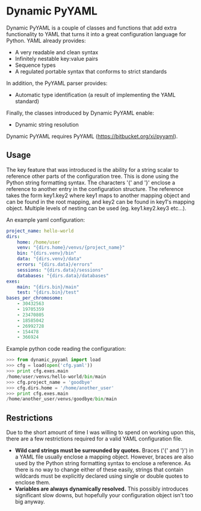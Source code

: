 Dynamic PyYAML
==============

Dynamic PyYAML is a couple of classes and functions that add extra functionality to YAML that turns it into a great configuration language for Python. YAML already provides:

* A very readable and clean syntax
* Infinitely nestable key:value pairs
* Sequence types
* A regulated portable syntax that conforms to strict standards

In addition, the PyYAML parser provides:

* Automatic type identification (a result of implementing the YAML standard)

Finally, the classes introduced by Dynamic PyYAML enable:

* Dynamic string resolution

Dynamic PyYAML requires PyYAML (https://bitbucket.org/xi/pyyaml).

Usage
-----
The key feature that was introduced is the ability for a string scalar to reference other parts of the configuration tree. This is done using the Python string formatting syntax. The characters '{' and '}' enclose a reference to another entry in the configuration structure. The reference takes the form key1.key2 where key1 maps to another mapping object and can be found in the root mapping, and key2 can be found in key1's mapping object. Multiple levels of nesting can be used (eg. key1.key2.key3 etc...).

An example yaml configuration:
```yaml
project_name: hello-world
dirs:
    home: /home/user
    venv: "{dirs.home}/venvs/{project_name}"
    bin: "{dirs.venv}/bin"
    data: "{dirs.venv}/data"
    errors: "{dirs.data}/errors"
    sessions: "{dirs.data}/sessions"
    databases: "{dirs.data}/databases"
exes:
    main: "{dirs.bin}/main"
    test: "{dirs.bin}/test"
bases_per_chromosome:
    - 30432563
    - 19705359
    - 23470805
    - 18585042
    - 26992728
    - 154478
    - 366924
```
Example python code reading the configuration:
```python
>>> from dynamic_pyyaml import load
>>> cfg = load(open('cfg.yaml'))
>>> print cfg.exes.main
/home/user/venvs/hello-world/bin/main
>>> cfg.project_name = 'goodbye'
>>> cfg.dirs.home = '/home/another_user'
>>> print cfg.exes.main
/home/another_user/venvs/goodbye/bin/main
```

Restrictions
------------

Due to the short amount of time I was willing to spend on working upon this, there are a few restrictions required for a valid YAML configuration file.

* **Wild card strings must be surrounded by quotes.** Braces ('{' and '}') in a YAML file usually enclose a mapping object. However, braces are also used by the Python string formatting syntax to enclose a reference. As there is no way to change either of these easily, strings that contain wildcards must be explicitly declared using single or double quotes to enclose them.
* **Variables are always dynamically resolved.** This possibly introduces significant slow downs, but hopefully your configuration object isn't too big anyway.
